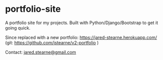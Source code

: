 # portfolio-site
A portfolio site for my projects. Built with Python/Django/Bootstrap to get it going quick. 

Since replaced with a new portfolio: https://jared-stearne.herokuapp.com/ (git: https://github.com/jstearne/v2-portfolio )

Contact:
jared.stearne@gmail.com
